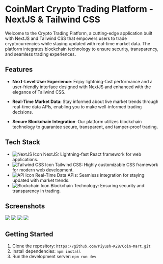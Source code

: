# CoinMart Crypto Trading Platform - NextJS & Tailwind CSS

Welcome to the Crypto Trading Platform, a cutting-edge application built with NextJS and Tailwind CSS that empowers users to trade cryptocurrencies while staying updated with real-time market data. The platform integrates blockchain technology to ensure security, transparency, and seamless trading experiences.

## Features

- **Next-Level User Experience**: Enjoy lightning-fast performance and a user-friendly interface designed with NextJS and enhanced with the elegance of Tailwind CSS.

- **Real-Time Market Data**: Stay informed about live market trends through real-time data APIs, enabling you to make well-informed trading decisions.

- **Secure Blockchain Integration**: Our platform utilizes blockchain technology to guarantee secure, transparent, and tamper-proof trading.

## Tech Stack

- ![NextJS Icon](https://avatars.githubusercontent.com/u/14985020?s=15&v=4) NextJS: Lightning-fast React framework for web applications.
- ![Tailwind CSS Icon](https://github.com/tailwindlabs.png?size=20) Tailwind CSS: Highly customizable CSS framework for modern web development.
- ![API Icon](https://github.com/supabase-community.png?size=20) Real-Time Data APIs: Seamless integration for staying updated with market trends.
- ![Blockchain Icon](https://github.com/alchemyplatform.png?size=20) Blockchain Technology: Ensuring security and transparency in trading.

## Screenshots

<img src="https://github.com/maazshaikh711/coinmart-next-blockchain/blob/main/Screenshot/coinswap1.JPG" />
<img src="https://github.com/maazshaikh711/coinmart-next-blockchain/blob/main/Screenshot/coinswap2.JPG"/>
<img src="https://github.com/maazshaikh711/coinmart-next-blockchain/blob/main/Screenshot/coinswap3.JPG"/>
<img src="https://github.com/maazshaikh711/coinmart-next-blockchain/blob/main/Screenshot/coinswap4.JPG"/>

## Getting Started


1. Clone the repository: `https://github.com/Piyush-K28/Coin-Mart.git`
2. Install dependencies: `npm install`
3. Run the development server: `npm run dev`



